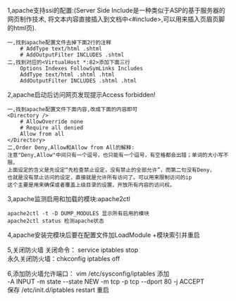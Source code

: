
1,apache支持ssi的配置:(Server Side Include是一种类似于ASP的基于服务器的网页制作技术,
将文本内容直接插入到文档中<#include>,可以用来插入页眉页脚的html页).

    一,找到apache配置文件去掉下面2行的注释
        # AddType text/html .shtml
        # AddOutputFilter INCLUDES .shtml
    二,找到对应的<VirtualHost *:82>添加下面三行
        Options Indexes FollowSymLinks Includes
        AddType text/html .shtml .html
        AddOutputFilter INCLUDES .shtml .html

2,apache启动后访问网页发现提示Access forbidden! 
    
    一,找到apache配置文件下面内容,改成下面的内容即可
    <Directory />
        # AllowOverride none
        # Require all denied
        Allow from all 
    </Directory>
    二,Order Deny,Allow和Allow from All的解释:
    注意"Deny,Allow"中间只有一个逗号，也只能有一个逗号，有空格都会出错；单词的大小写不限。
    上面设定的含义是先设定“先检查禁止设定，没有禁止的全部允许”，而第二句没有Deny，
    也就是没有禁止访问的设定，直接就是允许所有访问了。可以用来限制访问的ip
    这个主要是用来确保或者覆盖上级目录的设置，开放所有内容的访问权。
    
3,apache监测启用和加载的模块:apache2ctl
	
	apache2ctl -t -D DUMP_MODULES 显示所有启用的模块	
	apache2ctl status 检测apache状态

4,apache安装完模块后要在配置文件加LoadModule +模块索引并重启  

5,关闭防火墙
	关闭命令：  service iptables stop    
	永久关闭防火墙：chkconfig iptables off   
	
6,添加防火墙允许端口：
	vim /etc/sysconfig/iptables 添加   
	 -A INPUT -m state --state NEW -m tcp -p tcp --dport 80 -j ACCEPT     
	 保存  /etc/init.d/iptables restart 重启
